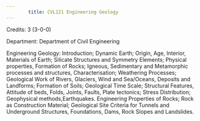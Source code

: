 ```yaml
---
        title: CVL121 Engineering Geology
---
```

Credits: 3 (3-0-0)

Department: Department of Civil Engineering

Engineering Geology: Introduction; Dynamic Earth; Origin, Age, Interior, Materials of Earth; Silicate Structures and Symmetry Elements; Physical properties, Formation of Rocks; Igneous, Sedimentary and Metamorphic processes and structures, Characterisation; Weathering Processes; Geological Work of Rivers, Glaciers, Wind and Sea/Oceans, Deposits and Landforms; Formation of Soils; Geological Time Scale; Structural Features, Attitude of beds, Folds, Joints, Faults, Plate tectonics; Stress Distribution; Geophysical methods,Earthquakes. Engineering Properties of Rocks; Rock as Construction Material; Geological Site Criteria for Tunnels and Underground Structures, Foundations, Dams, Rock Slopes and Landslides.